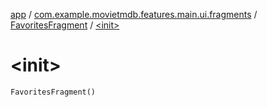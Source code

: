 [app](../../index.md) / [com.example.movietmdb.features.main.ui.fragments](../index.md) / [FavoritesFragment](index.md) / [&lt;init&gt;](./-init-.md)

# &lt;init&gt;

`FavoritesFragment()`